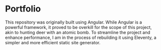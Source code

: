 # Portfolio

This repository was originally built using Angular. While Angular is a powerful framework, it proved to be overkill for the scope of this project, akin to hunting deer with an atomic bomb. To streamline the project and enhance performance, I am in the process of rebuilding it using Eleventy, a simpler and more efficient static site generator.
